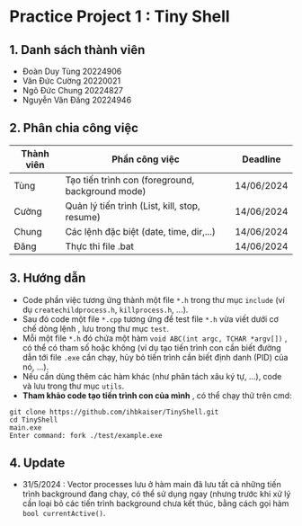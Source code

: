 # Practice Project 1 : Tiny Shell
## 1. Danh sách thành viên
- Đoàn Duy Tùng 20224906
- Văn Đức Cường 20220021
- Ngô Đức Chung 20224827
- Nguyễn Văn Đăng 20224946
## 2. Phân chia công việc
| Thành viên | Phần công việc | Deadline |
|-----------|----------------|----------|
| Tùng      | Tạo tiến trình con (foreground, background mode) | 14/06/2024 |
| Cường     | Quản lý tiến trình (List, kill, stop, resume)   | 14/06/2024 |
| Chung     | Các lệnh đặc biệt (date, time, dir,...)         | 14/06/2024 |
| Đăng      | Thực thi file .bat                               | 14/06/2024 |

## 3. Hướng dẫn
- Code phần việc tương ứng thành một file `*.h` trong thư mục `include` (ví dụ `createchildprocess.h`, `killprocess.h`, ...).
- Sau đó code một file `*.cpp` tương ứng để test file `*.h` vừa viết dưới cơ chế dòng lệnh , lưu trong thư mục `test`.
- Mỗi một file `*.h` đó chứa một hàm `void ABC(int argc, TCHAR *argv[])` , có thể có tham số hoặc không (ví dụ tạo tiến trình con cần biết đường dẫn tới file `.exe` cần chạy, hủy bỏ tiến trình cần biết định danh (PID) của nó, ...).
- Nếu cần dùng thêm các hàm khác (như phân tách xâu ký tự, ...), code và lưu trong thư mục `utils`.
- **Tham khảo code tạo tiến trình con của mình** , có thể chạy thử trên cmd:
```
git clone https://github.com/ihbkaiser/TinyShell.git
cd TinyShell
main.exe
Enter command: fork ./test/example.exe
```
## 4. Update 
- 31/5/2024 : Vector processes lưu ở hàm main đã lưu tất cả những tiến trình background đang chạy, có thể sử dụng ngay (nhưng trước khi xử lý cần loại bỏ các tiến trình background chưa kết thúc, bằng cách gọi hàm `bool currentActive()`.
